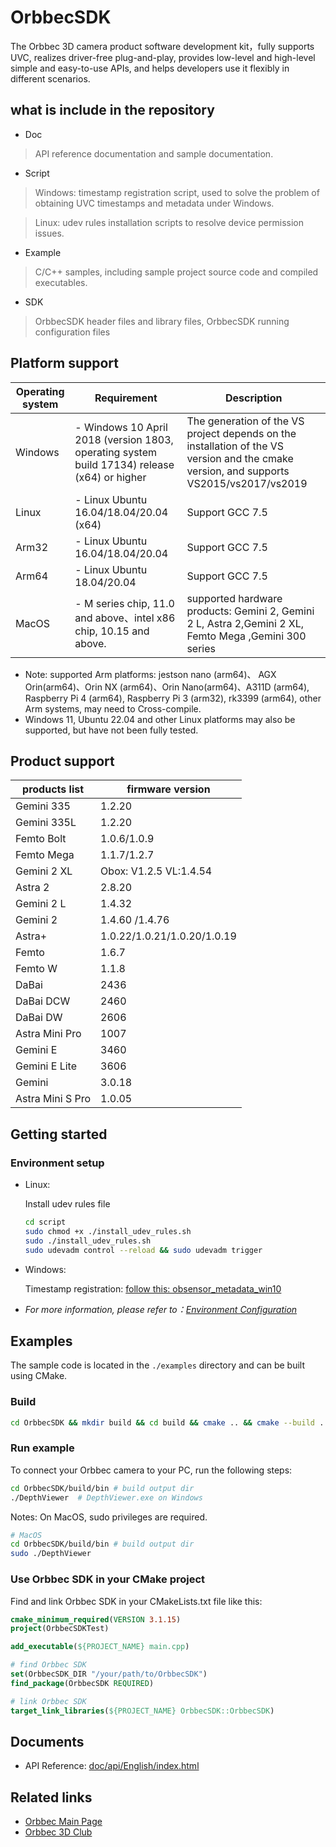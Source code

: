 # OrbbecSDK
<!-- -->
The Orbbec 3D camera product software development kit，fully supports UVC, realizes driver-free plug-and-play, provides low-level and high-level simple and easy-to-use APIs, and helps developers use it flexibly in different scenarios.


## what is include in the repository

* Doc
> API reference documentation and sample documentation.


* Script
> Windows: timestamp registration script, used to solve the problem of obtaining UVC timestamps and metadata under Windows.

> Linux: udev rules installation scripts to resolve device permission issues.

* Example
> C/C++ samples, including sample project source code and compiled executables.

* SDK
> OrbbecSDK header files and library files, OrbbecSDK running configuration files

## Platform support

| Operating system | Requirement     | Description           |
|------------------|-----------------|-----------------------|
| Windows          | - Windows 10 April 2018 (version 1803, operating system build 17134) release (x64) or higher | The generation of the VS project depends on the installation of the VS version and the cmake version, and supports VS2015/vs2017/vs2019 |
| Linux            | - Linux Ubuntu 16.04/18.04/20.04 (x64)                                                       | Support GCC 7.5                                                                                                                         |
| Arm32            | - Linux Ubuntu 16.04/18.04/20.04                                                             | Support GCC 7.5                                                                                                                         |
| Arm64            | - Linux Ubuntu 18.04/20.04                                                                   | Support GCC 7.5                                                                                                                         |
| MacOS            | - M series chip, 11.0 and above、intel x86 chip, 10.15 and above.                             | supported hardware products: Gemini 2, Gemini 2 L, Astra 2,Gemini 2 XL, Femto Mega ,Gemini 300 series                                                     |

* Note: supported Arm platforms: jestson nano (arm64)、 AGX Orin(arm64)、Orin NX (arm64)、Orin Nano(arm64)、A311D (arm64), Raspberry Pi 4 (arm64), Raspberry Pi 3 (arm32), rk3399 (arm64), other Arm systems, may need to Cross-compile.
* Windows 11, Ubuntu 22.04 and other Linux platforms may also be supported, but have not been fully tested.


## Product support

| **products list** | **firmware version** |
| --- | --- |
| Gemini 335         | 1.2.20                      |
| Gemini 335L         | 1.2.20                     |
| Femto Bolt        | 1.0.6/1.0.9                 |
| Femto Mega        | 1.1.7/1.2.7                 |
| Gemini 2 XL       | Obox: V1.2.5  VL:1.4.54     |
| Astra 2           | 2.8.20                      |
| Gemini 2 L        | 1.4.32                      |
| Gemini 2          | 1.4.60 /1.4.76              |
| Astra+            | 1.0.22/1.0.21/1.0.20/1.0.19 |
| Femto             | 1.6.7                       |
| Femto W           | 1.1.8                       |
| DaBai             | 2436                        |
| DaBai DCW         | 2460                        |
| DaBai DW          | 2606                        |
| Astra Mini Pro    | 1007                        |
| Gemini E          | 3460                        |
| Gemini E Lite     | 3606                        |
| Gemini            | 3.0.18                      |
| Astra Mini S Pro  | 1.0.05                      |

## Getting started

### Environment setup

* Linux:

  Install udev rules file

  ```bash
  cd script
  sudo chmod +x ./install_udev_rules.sh
  sudo ./install_udev_rules.sh
  sudo udevadm control --reload && sudo udevadm trigger
  ```
* Windows:

  Timestamp registration: [follow this: obsensor_metadata_win10](script/obsensor_metadata_win10.md)

* *For more information, please refer to：[Environment Configuration](Doc\tutorial\English/Environment_Configuration.md)*


## Examples

The sample code is located in the `./examples` directory and can be built using CMake.

### Build

```bash
cd OrbbecSDK && mkdir build && cd build && cmake .. && cmake --build . --config Release
```

### Run example

To connect your Orbbec camera to your PC, run the following steps:

```bash
cd OrbbecSDK/build/bin # build output dir
./DepthViewer  # DepthViewer.exe on Windows
```

Notes: On MacOS, sudo privileges are required.

```bash
# MacOS
cd OrbbecSDK/build/bin # build output dir
sudo ./DepthViewer
```

### Use Orbbec SDK in your CMake project

Find and link Orbbec SDK in your CMakeLists.txt file like this:

```cmake
cmake_minimum_required(VERSION 3.1.15)
project(OrbbecSDKTest)

add_executable(${PROJECT_NAME} main.cpp)

# find Orbbec SDK
set(OrbbecSDK_DIR "/your/path/to/OrbbecSDK")
find_package(OrbbecSDK REQUIRED)

# link Orbbec SDK
target_link_libraries(${PROJECT_NAME} OrbbecSDK::OrbbecSDK)
```

## Documents
* API Reference: [doc/api/English/index.html](Doc/api/English/index.html)

## Related links

* [Orbbec Main Page](https://www.orbbec.com/)
* [Orbbec 3D Club](https://3dclub.orbbec3d.com)